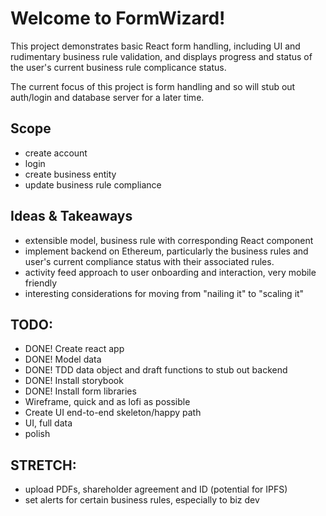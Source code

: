 # Welcome to FormWizard!
This project demonstrates basic React form handling, including UI and rudimentary business rule validation, and displays progress and status of the user's current business rule complicance status.

The current focus of this project is form handling and so will stub out auth/login and database server for a later time.

## Scope
- create account
- login
- create business entity
- update business rule compliance

## Ideas & Takeaways
- extensible model, business rule with corresponding React component
- implement backend on Ethereum, particularly the business rules and user's current compliance status with their associated rules.
- activity feed approach to user onboarding and interaction, very mobile friendly
- interesting considerations for moving from "nailing it" to "scaling it"

## TODO:
- DONE! Create react app
- DONE! Model data
- DONE! TDD data object and draft functions to stub out backend
- DONE! Install storybook
- DONE! Install form libraries
- Wireframe, quick and as lofi as possible
- Create UI end-to-end skeleton/happy path
- UI, full data
- polish

## STRETCH:
- upload PDFs, shareholder agreement and ID (potential for IPFS)
- set alerts for certain business rules, especially to biz dev